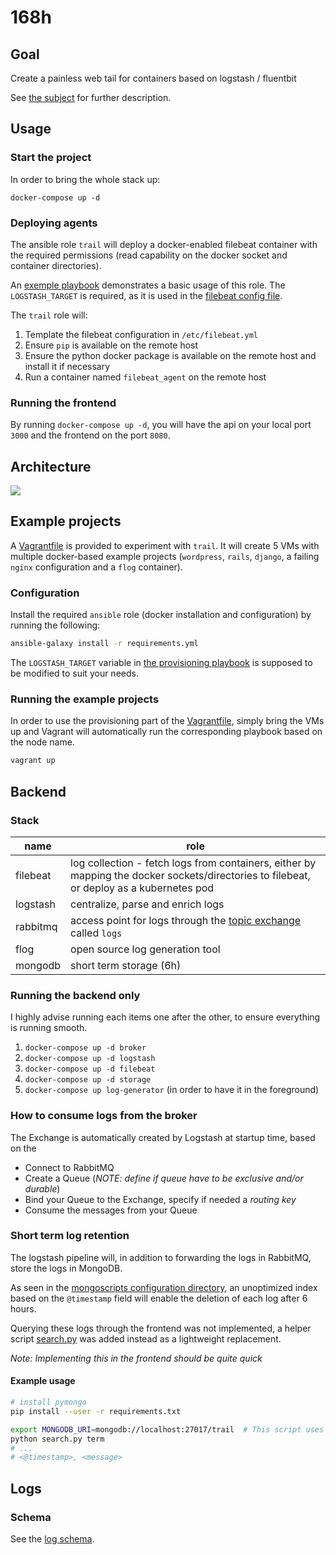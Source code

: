 # 168h

## Goal

Create a painless web tail for containers based on logstash / fluentbit

See [the subject](./index.html) for further description.

## Usage

### Start the project

In order to bring the whole stack up:

```
docker-compose up -d
```

### Deploying agents

The ansible role `trail` will deploy a docker-enabled filebeat container with the required permissions (read capability on the docker socket and container directories).

An [exemple playbook](./playbook.yml) demonstrates a basic usage of this role. The `LOGSTASH_TARGET` is required, as it is used in the [filebeat config file](./roles/trail/templates/filebeat.yml.j2).

The `trail` role will:
  1. Template the filebeat configuration in `/etc/filebeat.yml`
  2. Ensure `pip` is available on the remote host
  3. Ensure the python docker package is available on the remote host and install it if necessary
  4. Run a container named `filebeat_agent` on the remote host

### Running the frontend

By running `docker-compose up -d`, you will have the api on your local port `3000` and the frontend on the port `8080`.

## Architecture

[![](https://mermaid.ink/img/eyJjb2RlIjoiZ3JhcGggTFJcbiAgc3ViZ3JhcGggYmFja2VuZFxuICAgIEMoW0NvbnRhaW5lcl0pIC0tPnxsb2cgdG8gc3Rkb3V0L3N0ZGVycnwgQltkb2NrZXIganNvbiBsb2cgZHJpdmVyXVxuICAgIEIgLS0-fG1vdW50ZWQgbG9nIGRpcmVjdG9yaWVzfCBGW0ZpbGViZWF0XSAtLT58ZmlsZWJlYXQgaW5wdXR8IExbL0xvZ3N0YXNoL11cbiAgICBMIC0tPnxhbXFwfCBSWy9SYWJiaXRNUS9dXG4gIGVuZFxuICBzdWJncmFwaCBmcm9udGVuZFxuICAgIHN1YmdyYXBoIEFQSVxuICAgICAgUiAtLS18YW1xcHwgQVtBUEldXG4gICAgZW5kXG4gICAgQSAtLS18d3N8QzFbQ2xpZW50MV1cbiAgICBBIC0tLXx3c3xDMltDbGllbnQyXVxuICAgIEEgLS0tfHdzfEMzW0NsaWVudDNdXG4gIGVuZFxuIiwibWVybWFpZCI6eyJ0aGVtZSI6ImRhcmsifSwidXBkYXRlRWRpdG9yIjpmYWxzZX0)](https://mermaid-js.github.io/mermaid-live-editor/#/edit/eyJjb2RlIjoiZ3JhcGggTFJcbiAgc3ViZ3JhcGggYmFja2VuZFxuICAgIEMoW0NvbnRhaW5lcl0pIC0tPnxsb2cgdG8gc3Rkb3V0L3N0ZGVycnwgQltkb2NrZXIganNvbiBsb2cgZHJpdmVyXVxuICAgIEIgLS0-fG1vdW50ZWQgbG9nIGRpcmVjdG9yaWVzfCBGW0ZpbGViZWF0XSAtLT58ZmlsZWJlYXQgaW5wdXR8IExbL0xvZ3N0YXNoL11cbiAgICBMIC0tPnxhbXFwfCBSWy9SYWJiaXRNUS9dXG4gIGVuZFxuICBzdWJncmFwaCBmcm9udGVuZFxuICAgIHN1YmdyYXBoIEFQSVxuICAgICAgUiAtLS18YW1xcHwgQVtBUEldXG4gICAgZW5kXG4gICAgQSAtLS18d3N8QzFbQ2xpZW50MV1cbiAgICBBIC0tLXx3c3xDMltDbGllbnQyXVxuICAgIEEgLS0tfHdzfEMzW0NsaWVudDNdXG4gIGVuZFxuIiwibWVybWFpZCI6eyJ0aGVtZSI6ImRhcmsifSwidXBkYXRlRWRpdG9yIjpmYWxzZX0)

## Example projects

A [Vagrantfile](./Vagrantfile) is provided to experiment with `trail`. It will create 5 VMs with multiple docker-based example projects (`wordpress`, `rails`, `django`, a failing `nginx` configuration and a `flog` container).

### Configuration

Install the required `ansible` role (docker installation and configuration) by running the following:
```bash
ansible-galaxy install -r requirements.yml
```

The `LOGSTASH_TARGET` variable in [the provisioning playbook](./provisioning.playbook.yml) is supposed to be modified to suit your needs.

### Running the example projects

In order to use the provisioning part of the [Vagrantfile](./Vagrantfile), simply bring the VMs up and Vagrant will automatically run the corresponding playbook based on the node name.

```bash
vagrant up
```

## Backend

### Stack

name | role
------|------
filebeat | log collection - fetch logs from containers, either by mapping the docker sockets/directories to filebeat, or deploy as a kubernetes pod
logstash | centralize, parse and enrich logs
rabbitmq | access point for logs through the [topic exchange](https://www.rabbitmq.com/tutorials/amqp-concepts.html#exchange-topic) called `logs`
flog | open source log generation tool
mongodb | short term storage (6h)

### Running the backend only

I highly advise running each items one after the other, to ensure everything is running smooth.

1. `docker-compose up -d broker`
2. `docker-compose up -d logstash`
3. `docker-compose up -d filebeat`
4. `docker-compose up -d storage`
5. `docker-compose up log-generator` (in order to have it in the foreground)

### How to consume logs from the broker

The Exchange is automatically created by Logstash at startup time, based on the 

- Connect to RabbitMQ
- Create a Queue (_NOTE: define if queue have to be exclusive and/or durable_)
- Bind your Queue to the Exchange, specify if needed a *routing key*
- Consume the messages from your Queue

### Short term log retention

The logstash pipeline will, in addition to forwarding the logs in RabbitMQ, store the logs in MongoDB.

As seen in the [mongoscripts configuration directory](./mongoscripts/logs.js), an unoptimized index based on the `@timestamp` field will enable the deletion of each log after 6 hours.

Querying these logs through the frontend was not implemented, a helper script [search.py](./search.py) was added instead as a lightweight replacement.

_Note: Implementing this in the frontend should be quite quick_

#### Example usage

```bash
# install pymongo
pip install --user -r requirements.txt
```

```bash
export MONGODB_URI=mongodb://localhost:27017/trail  # This script uses the environment variable MONGODB_URI to connect to MongoDB
python search.py term
# ...
# <@timestamp>, <message>
```

## Logs

### Schema

See the [log schema](./log-schema.md).
